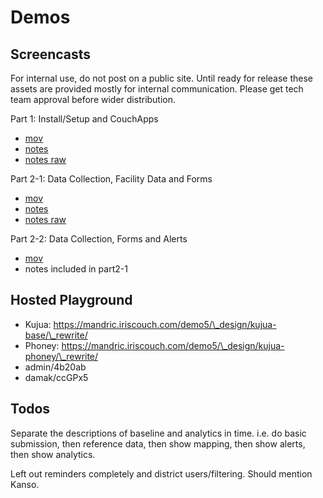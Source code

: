 # Demos

## Screencasts

For internal use, do not post on a public site. Until ready for release these
assets are provided mostly for internal communication.  Please get tech team
approval before wider distribution.

Part 1: Install/Setup and CouchApps 

* [mov](https://medic.s3.amazonaws.com/downloads/demos/kujua-part1.mov)
* [notes](kujua-part1)
* [notes raw](../../../docs/demos/kujua-part1.md)

Part 2-1: Data Collection, Facility Data and Forms 

* [mov](https://medic.s3.amazonaws.com/downloads/demos/kujua-part2-1.mov)
* [notes](kujua-part2)
* [notes raw](../../../docs/demos/kujua-part2.md)

Part 2-2: Data Collection, Forms and Alerts 

* [mov](https://medic.s3.amazonaws.com/downloads/demos/kujua-part2-2.mov)
* notes included in part2-1

## Hosted Playground

* Kujua: <a href="https://mandric.iriscouch.com/demo5/_design/kujua-base/_rewrite/">https://mandric.iriscouch.com/demo5/\_design/kujua-base/\_rewrite/</a>
* Phoney: <a href="https://mandric.iriscouch.com/demo5/_design/kujua-phoney/_rewrite/">https://mandric.iriscouch.com/demo5/\_design/kujua-phoney/\_rewrite/</a>
* admin/4b20ab
* damak/ccGPx5

## Todos

Separate the descriptions of baseline and analytics in time. i.e. do basic
submission, then reference data, then show mapping, then show alerts, then show
analytics.

Left out reminders completely and district users/filtering. Should mention
Kanso.

